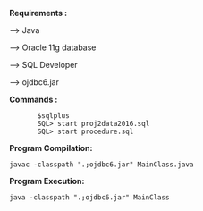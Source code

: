 __Requirements :__

--> Java

--> Oracle 11g database

--> SQL Developer

--> ojdbc6.jar

__Commands :__
```
	   $sqlplus
	   SQL> start proj2data2016.sql
	   SQL> start procedure.sql
```
__Program Compilation:__
	
```
javac -classpath ".;ojdbc6.jar" MainClass.java
```

__Program Execution:__

```
java -classpath ".;ojdbc6.jar" MainClass

```	

	

	
